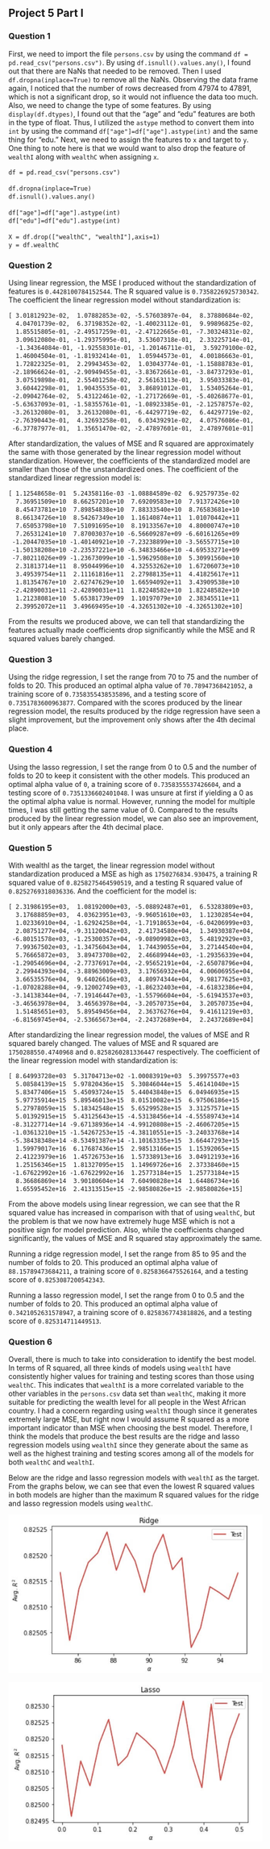 ## Project 5 Part I

### Question 1 
First, we need to import the file `persons.csv` by using the command `df = pd.read_csv("persons.csv")`. By using `df.isnull().values.any()`, I found out that there are NaNs that needed to be removed. Then I used `df.dropna(inplace=True)` to remove all the NaNs. Observing the data frame again, I noticed that the number of rows decreased from 47974 to 47891, which is not a significant drop, so it would not influence the data too much. Also, we need to change the type of some features. By using `display(df.dtypes)`, I found out that the “age” and “edu” features are both in the type of float. Thus, I utilized the `astype` method to convert them into `int` by using the command  `df["age"]=df["age"].astype(int)` and the same thing for “edu.” Next, we need to assign the features to `x` and target to `y`. One thing to note here is that we would want to also drop the feature of `wealthI` along with `wealthC` when assigning `x`. 

```
df = pd.read_csv("persons.csv")

df.dropna(inplace=True)
df.isnull().values.any()

df["age"]=df["age"].astype(int)
df["edu"]=df["edu"].astype(int)

X = df.drop(["wealthC", "wealthI"],axis=1)
y = df.wealthC
```

### Question 2 
Using linear regression, the MSE I produced without the standardization of features is `0.4428100784152544`.
The R squared value is `0.7358226925730342`.
The coefficient the linear regression model without standardization is: 
```
[ 3.01812923e-02,  1.07882853e-02, -5.57603897e-04,  8.37880684e-02,
  4.04701739e-02,  6.37198352e-02, -1.40023112e-01,  9.99896825e-02,
  1.85515805e-01, -2.49517259e-01, -2.47122665e-01, -7.30324831e-02,
  3.09612080e-01, -1.29375995e-01,  3.53607318e-01,  2.33225714e-01,
  -1.34364084e-01, -1.92558301e-01, -1.20146711e-01,  3.59279100e-02,
  1.46004504e-01, -1.81932414e-01,  1.05944573e-01,  4.00186663e-01,
  1.72822325e-01,  2.29943453e-02,  1.03043774e-01, -1.15888783e-01,
 -2.18966624e-01, -2.90949455e-01, -3.83672661e-01, -3.84737293e-01,
  3.07519898e-01,  2.55401258e-02,  2.56163113e-01,  3.95033383e-01,
  3.60442298e-01,  1.90435535e-01,  3.86891012e-01,  1.53405264e-01,
 -2.09042764e-02,  5.43122461e-02, -1.27172669e-01, -5.40268677e-01,
 -5.63637093e-01, -1.58355761e-01, -1.08923385e-01, -2.12578757e-02,
 -3.26132080e-01,  3.26132080e-01, -6.44297719e-02,  6.44297719e-02,
 -2.76390443e-01,  4.32693258e-01,  6.03439291e-02,  4.07576086e-01,
 -6.37787977e-01,  1.35651470e-02, -2.47897601e-01,  2.47897601e-01]
 ```
       
After standardization, the values of MSE and R squared are approximately the same with those generated by the linear regression model without standardization. However, the coefficients of the standardized model are smaller than those of the unstandardized ones. 
The coefficient of the standardized linear regression model is:
```
[ 1.12548658e-01  5.24358116e-03 -1.08884589e-02  6.92579735e-02
  7.36951509e+10  8.66257201e+10  7.69209583e+10  7.91372426e+10
  8.45473781e+10  7.89854838e+10  7.88333540e+10  8.76583681e+10
  8.66134726e+10  8.54267349e+10  1.16140874e+11  1.01070442e+11
  7.65053798e+10  7.51091695e+10  8.19133567e+10  4.80000747e+10
  7.26531241e+10  7.87003037e+10 -6.56609287e+09 -6.60161265e+09
 -1.20447035e+10 -1.40140921e+10 -7.23238899e+10 -3.56557715e+10
 -1.50138208e+10 -2.23537221e+10 -6.34833466e+10 -4.69533271e+09
 -7.80211026e+09 -1.23673099e+10 -1.59629508e+10  5.30991560e+10
  2.31813714e+11  8.95044996e+10  4.32553262e+10  1.67206073e+10
  3.49539754e+11  2.11161816e+11  2.27988135e+11  4.41825617e+11
  1.81354767e+10  2.62747629e+10  1.66594092e+11  3.43909538e+10
 -2.42890031e+11 -2.42890031e+11  1.82248582e+10  1.82248582e+10
  1.21238081e+10  5.65381739e+09  1.10197079e+10  2.38345511e+11
  2.39952072e+11  3.49669495e+10 -4.32651302e+10 -4.32651302e+10]
```

From the results we produced above, we can tell that standardizing the features actually made coefficients drop significantly while the MSE and R squared values barely changed. 

### Question 3 

Using the ridge regression, I  set the range from 70 to 75 and the number of folds to 20. This produced an optimal alpha value of `70.78947368421052`, a training score of `0.7358355438535896`, and a testing score of `0.7351783600963877`. Compared with the scores produced by the linear regression model, the results produced by the ridge regression have seen a slight improvement, but the improvement only shows after the 4th decimal place. 

### Question 4 

Using the lasso regression, I set the range from 0 to 0.5 and the number of folds to 20 to keep it consistent with the other models. This produced an optimal alpha value of `0`, a training score of `0.7358355537426604`, and a testing score of `0.7351336602401048`. I was unsure at first if yielding a 0 as the optimal alpha value is normal. However, running the model for multiple times, I was still getting the same value of 0. Compared to the results produced by the linear regression model, we can also see an improvement, but it only appears after the 4th decimal place. 

### Question 5 

With wealthI as the target, the linear regression model without standardization produced a MSE as high as `1750276834.930475`, a training R squared value of `0.8258275464590519`, and a testing R squared value of `0.8252769318036336`. And the coefficient for the model is: 
```
[ 2.31986195e+03,  1.08192000e+03, -5.08892487e+01,  6.53283809e+03,
  3.17688859e+03,  4.03623951e+03, -9.96051610e+03,  1.12302854e+04,
  1.02336910e+04, -1.62924258e+04, -1.71918653e+04, -6.04206999e+03,
  2.08751277e+04, -9.31120042e+03,  2.41734580e+04,  1.34930387e+04,
 -6.80151578e+03, -1.25300357e+04, -9.08909982e+03,  5.48192929e+03,
  7.99367502e+03, -1.34756043e+04,  1.74439055e+04,  3.27144540e+04,
  5.76665872e+03,  3.89473708e+02,  2.46689944e+03, -1.29356339e+04,
 -1.29054696e+04, -2.77376917e+04, -2.95652191e+04, -2.65078796e+04,
  2.29944393e+04, -3.88963009e+03,  3.17656932e+04,  4.00606955e+04,
  3.66535576e+04,  9.64026616e+03,  4.80974344e+04,  9.98177625e+03,
 -1.07028288e+04, -9.12002749e+03, -1.86232403e+04, -4.61832386e+04,
 -3.14138344e+04, -7.19146447e+03, -1.55796604e+04, -5.61943537e+03,
 -3.46563978e+04,  3.46563978e+04, -3.20570735e+04,  3.20570735e+04,
  1.51485651e+03,  5.89549456e+04,  2.36376276e+04,  9.41611219e+03,
 -6.81569745e+04, -2.53665673e+04, -2.24372689e+04,  2.24372689e+04]

```

After standardizing the linear regression model, the values of MSE and R squared barely changed. The values of MSE and R squared are `1750288550.4740968` and `0.8258260281336447` respectively. The coefficient of the linear regression model with standardization is: 
```
[ 8.64993728e+03  5.31704713e+02 -1.00083919e+03  5.39975577e+03
  5.08584139e+15  5.97820436e+15  5.30846044e+15  5.46141040e+15
  5.83477406e+15  5.45093724e+15  5.44043848e+15  6.04946935e+15
  5.97735914e+15  5.89546013e+15  8.01510082e+15  6.97506186e+15
  5.27978059e+15  5.18342548e+15  5.65299528e+15  3.31257571e+15
  5.01392915e+15  5.43125643e+15 -4.53138456e+14 -4.55589743e+14
 -8.31227714e+14 -9.67138936e+14 -4.99120808e+15 -2.46067205e+15
 -1.03613210e+15 -1.54267253e+15 -4.38110551e+15 -3.24033768e+14
 -5.38438348e+14 -8.53491387e+14 -1.10163335e+15  3.66447293e+15
  1.59979017e+16  6.17687436e+15  2.98513166e+15  1.15392065e+15
  2.41223979e+16  1.45726753e+16  1.57338913e+16  3.04912193e+16
  1.25156346e+15  1.81327095e+15  1.14969726e+16  2.37338460e+15
 -1.67622992e+16 -1.67622992e+16  1.25773184e+15  1.25773184e+15
  8.36686869e+14  3.90180604e+14  7.60490828e+14  1.64486734e+16
  1.65595452e+16  2.41313515e+15 -2.98580826e+15 -2.98580826e+15]
```

From the above models using linear regression, we can see that the R squared value has increased in comparison with that of using `wealthC`, but the problem is that we now have extremely huge MSE which is not a positive sign for model prediction. Also, while the coefficients changed significantly, the values of MSE and R squared stay approximately the same. 

Running a ridge regression model, I set the range from 85 to 95 and the number of folds to 20. This produced an optimal alpha value of `88.15789473684211`, a training score of `0.8258366475526164`, and a testing score of `0.8253087200542343`. 

Running a lasso regression model, I set the range from 0 to 0.5 and the number of folds to 20. This produced an optimal alpha value of `0.3421052631578947`, a training score of `0.8258367743818826`, and a testing score of `0.825314711449513`. 


### Question 6 

Overall, there is much to take into consideration to identify the best model. In terms of R squared, all three kinds of models using `wealthI` have consistently higher values for training and testing scores than those using `wealthC`. This indicates that `wealthI` is a more correlated variable to the other variables in the `persons.csv` data set than `wealthC`, making it more suitable for predicting the wealth level for all people in the West African country. I had a concern regarding using `wealthI` though since it generates extremely large MSE, but right now I would assume R squared as a more important indicator than MSE when choosing the best model. Therefore, I think the models that produce the best results are the ridge and lasso regression models using `wealthI` since they generate about the same as well as the highest training and testing scores among all of the models for both `wealthC` and `wealthI`. 

Below are the ridge and lasso regression models with `wealthI` as the target. From the graphs below, we can see that even the lowest R squared values in both models are higher than the maximum R squared values for the ridge and lasso regression models using `wealthC`. 


![ridge](ridge_reg2.png)


![lasso](lasso_reg2.png)



















